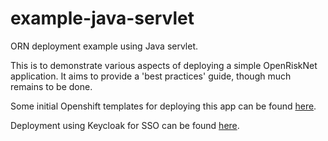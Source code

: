 # example-java-servlet

ORN deployment example using Java servlet.

This is to demonstrate various aspects of deploying a simple OpenRiskNet application.
It aims to provide a 'best practices' guide, though much remains to be done.

Some initial Openshift templates for deploying this app can be found [here](openshift/templates).

Deployment using Keycloak for SSO can be found [here](openshift/keycloak).
